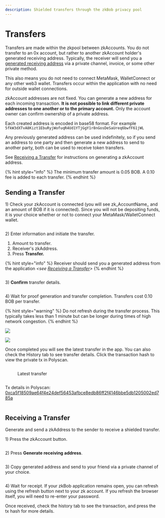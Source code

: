 ```yaml
---
description: Shielded transfers through the zkBob privacy pool
---
```


# Transfers

Transfers are made within the zkpool between zkAccounts. You do not transfer to an 0x account, but rather to another zkAccount holder's generated receiving address. Typically, the receiver will send you a [generated receiving address](generate-a-secure-address.md) via a private channel, invoice, or some other private method.&#x20;

This also means you do not need to connect MetaMask, WalletConnect or any other web3 wallet. Transfers occur within the application with no need for outside wallet connections.

zkAccount addresses are not fixed. You can generate a new address for each incoming transaction. **It is not possible to link different private addresses to one another or to the primary account.** Only the account owner can confirm ownership of a private address.

Each created address is encoded in base58 format. For example `5fkW3dXTvA8Kizt1EbuRyjWofuqR4Ud1YTjGgY1r8nGosDeSaUreq6bwfF61jWL`

Any previously generated address can be used indefinitely, so if you send an address to one party and then generate a new address to send to another party, both can be used to receive token transfers.

See [Receiving a Transfer](transfers.md#receiving-a-transfer) for instructions on generating a zkAccount address.

{% hint style="info" %}
The minimum transfer amount is 0.05 BOB. A 0.10 fee is added to each transfer.
{% endhint %}

## Sending a Transfer

1\) Check your zkAccount is connected (you will see zk_AccountName_ and an amount of BOB if it is connected). Since you will not be depositing funds, it is your choice whether or not to connect your MetaMask/WalletConnect wallet.

<figure><img src="../.gitbook/assets/trans-1.png" alt=""><figcaption></figcaption></figure>

2\) Enter information and initiate the transfer.

1. Amount to transfer.
2. Receiver's zkAddress.
3. Press **Transfer.**

{% hint style="info" %}
Receiver should send you a generated address from the application _\<see_ [_Receiving a Transfer_](transfers.md#receiving-a-transfer)_>_
{% endhint %}

<figure><img src="../.gitbook/assets/trans-2.png" alt=""><figcaption></figcaption></figure>

3\) **Confirm** transfer details.

<figure><img src="../.gitbook/assets/trans-confirm.png" alt=""><figcaption></figcaption></figure>

4\) Wait for proof generation and transfer completion. Transfers cost 0.10 BOB per transfer.

{% hint style="warning" %}
Do not refresh during the transfer process. This typically takes less than 1 minute but can be longer during times of high network congestion.
{% endhint %}

![](../.gitbook/assets/proof.png)

![](<../.gitbook/assets/trans-completed (2).png>)

Once completed you will see the latest transfer in the app. You can also check the History tab to see transfer details. Click the transaction hash to view the private tx in Polyscan.

<figure><img src="../.gitbook/assets/trans-end.png" alt=""><figcaption><p>Latest transfer</p></figcaption></figure>

<figure><img src="../.gitbook/assets/history.png" alt=""><figcaption></figcaption></figure>

Tx details in Polyscan: [0xca5f18509ae64f4e24def56453afbce8edb86ff2f4146bbe5db1205002ed785a](https://polygonscan.com/tx/0xca5f18509ae64f4e24def56453afbce8edb86ff2f4146bbe5db1205002ed785a)

<figure><img src="../.gitbook/assets/polyscan-deposit.png" alt=""><figcaption></figcaption></figure>

## Receiving a Transfer

Generate and send a zkAddress to the sender to receive a shielded transfer.

1\) Press the zkAccount button.

<figure><img src="../.gitbook/assets/trans-1.png" alt=""><figcaption></figcaption></figure>

2\) Press **Generate receiving address**.

<figure><img src="../.gitbook/assets/generate (1).png" alt=""><figcaption></figcaption></figure>

3\) Copy generated address and send to your friend via a private channel of your choice.

<figure><img src="../.gitbook/assets/generate-copy.png" alt=""><figcaption></figcaption></figure>

4\) Wait for receipt. If your zkBob application remains open, you can refresh using the refresh button next to your zk account. If you refresh the browser itself, you will need to re-enter your password.

Once received, check the history tab to see the transaction, and press the tx hash for more details.

